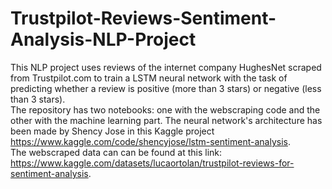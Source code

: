 # Trustpilot-Reviews-Sentiment-Analysis-NLP-Project

This NLP project uses reviews of the internet company HughesNet scraped from Trustpilot.com to train a LSTM neural network with the task of predicting whether a review is positive (more than 3 stars) or negative (less than 3 stars). <br>
The repository has two notebooks: one with the webscraping code and the other with the machine learning part. The neural network's architecture has been made by Shency Jose in this Kaggle project https://www.kaggle.com/code/shencyjose/lstm-sentiment-analysis. <br>
The webscraped data can can be found at this link: https://www.kaggle.com/datasets/lucaortolan/trustpilot-reviews-for-sentiment-analysis.
